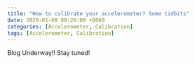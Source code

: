```yaml
---
title: "How to calibrate your accelerometer? Some tidbits"
date: 2020-01-08 00:26:00 +0800
categories: [Accelerometer, Calibration]
tags: [Accelerometer, Calibration]
---
```

Blog Underway!! Stay tuned!
